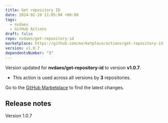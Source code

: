 ```yaml
---
title: Get repository ID
date: 2024-02-20 11:05:04 +00:00
tags:
  - nvdaes
  - GitHub Actions
draft: false
repo: nvdaes/get-repository-id
marketplace: https://github.com/marketplace/actions/get-repository-id
version: v1.0.7
dependentsNumber: "3"
---
```



Version updated for **nvdaes/get-repository-id** to version **v1.0.7**.
- This action is used across all versions by **3** repositories.

Go to the [GitHub Marketplace](https://github.com/marketplace/actions/get-repository-id) to find the latest changes.

## Release notes

Version 1.0.7

